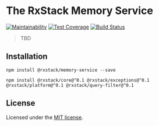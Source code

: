 # The RxStack Memory Service

[![Maintainability](https://api.codeclimate.com/v1/badges/9e8e95e4e45995eb5ddf/maintainability)](https://codeclimate.com/github/rxstack/memory-service/maintainability)
[![Test Coverage](https://api.codeclimate.com/v1/badges/9e8e95e4e45995eb5ddf/test_coverage)](https://codeclimate.com/github/rxstack/memory-service/test_coverage)
[![Build Status](https://travis-ci.org/rxstack/memory-service.svg?branch=master)](https://travis-ci.org/rxstack/memory-service)

> TBD

## Installation

```
npm install @rxstack/memory-service --save

npm install @rxstack/core@^0.1 @rxstack/exceptions@^0.1 @rxstack/platform@^0.1 @rxstack/query-filter@^0.1
```


## License

Licensed under the [MIT license](LICENSE).


